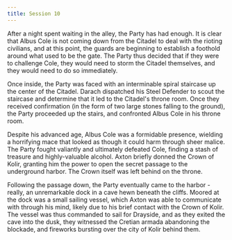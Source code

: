 ```yaml
---
title: Session 10
---
```

After a night spent waiting in the alley, the Party has had enough. It is clear that Albus Cole is not coming down from the Citadel to deal with the rioting civilians, and at this point, the guards are beginning to establish a foothold around what used to be the gate. The Party thus decided that if they were to challenge Cole, they would need to storm the Citadel themselves, and they would need to do so immediately. 

Once inside, the Party was faced with an interminable spiral staircase up the center of the Citadel. Darach dispatched his Steel Defender to scout the staircase and determine that it led to the Citadel's throne room. Once they received confirmation (in the form of two large stones falling to the ground), the Party proceeded up the stairs, and confronted Albus Cole in his throne room.

Despite his advanced age, Albus Cole was a formidable presence, wielding a horrifying mace that looked as though it could harm through sheer malice. The Party fought valiantly and ultimately defeated Cole, finding a stash of treasure and highly-valuable alcohol. Axton briefly donned the Crown of Kolir, granting him the power to open the secret passage to the underground harbor. The Crown itself was left behind on the throne.

Following the passage down, the Party eventually came to the harbor - really, an unremarkable dock in a cave hewn beneath the cliffs. Moored at the dock was a small sailing vessel, which Axton was able to communicate with through his mind, likely due to his brief contact with the Crown of Kolir. The vessel was thus commanded to sail for Drayside, and as they exited the cave into the dusk, they witnessed the Cretian armada abandoning the blockade, and fireworks bursting over the city of Kolir behind them.